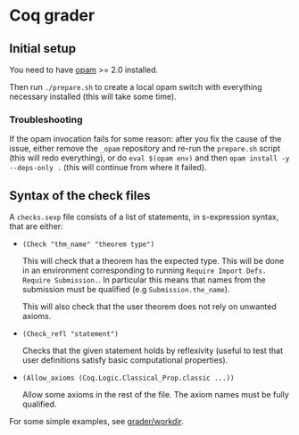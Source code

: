 # Coq grader

## Initial setup

You need to have [opam](https://opam.ocaml.org/) >= 2.0 installed.

Then run `./prepare.sh` to create a local opam switch with everything necessary
installed (this will take some time).

### Troubleshooting

If the opam invocation fails for some reason: after you fix the cause of the
issue, either remove the `_opam` repository and re-run the `prepare.sh` script
(this will redo everything), or do `eval $(opam env)` and then `opam install -y
--deps-only .` (this will continue from where it failed).

## Syntax of the check files

A `checks.sexp` file consists of a list of statements, in s-expression syntax,
that are either:

- `(Check "thm_name" "theorem type")`

  This will check that a theorem has the expected type. This will be done in an
  environment corresponding to running `Require Import Defs. Require
  Submission.`. In particular this means that names from the submission must be
  qualified (e.g `Submission.the_name`).

  This will also check that the user theorem does not rely on unwanted axioms.

- `(Check_refl "statement")`

  Checks that the given statement holds by reflexivity (useful to test that user
  definitions satisfy basic computational properties).

- `(Allow_axioms (Coq.Logic.Classical_Prop.classic ...))`

  Allow some axioms in the rest of the file. The axiom names must be fully
  qualified.


For some simple examples, see [grader/workdir](grader/workdir).
